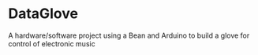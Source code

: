 # DataGlove
A hardware/software project using a Bean and Arduino to build a glove for control of electronic music
